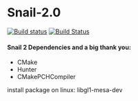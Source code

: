 # Snail-2.0

[![Build status](https://ci.appveyor.com/api/projects/status/cpux5ch4wts886rs?svg=true)](https://ci.appveyor.com/project/upMKuhn/snail-2-0)
[![Build Status](https://travis-ci.org/upMKuhn/Snail-2.0.svg?branch=master)](https://travis-ci.org/upMKuhn/Snail-2.0)

#### Snail 2 Dependencies and a big thank you:
* CMake
* Hunter
* CMakePCHCompiler

install package on linux: libgl1-mesa-dev